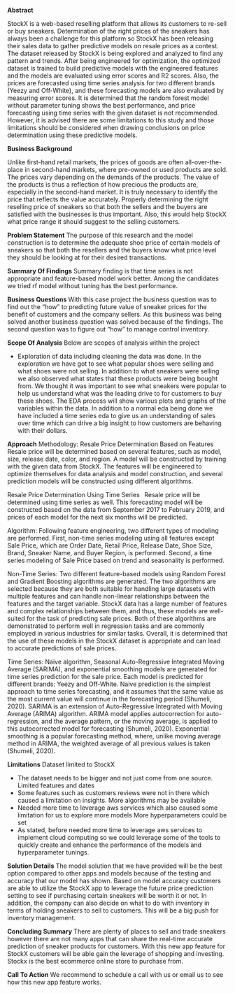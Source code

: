 **Abstract**

StockX is a web-based reselling platform that allows its customers to re-sell or buy sneakers. Determination of the right prices of the sneakers has always been a challenge for this platform so StockX has been releasing their sales data to gather predictive models on resale prices as a contest. The dataset released by StockX is being explored and analyzed to find any pattern and trends. After being engineered for optimization, the optimized dataset is trained to build predictive models with the engineered features and the models are evaluated using error scores and R2 scores. Also, the prices are forecasted using time series analysis for two different brands (Yeezy and Off-White), and these forecasting models are also evaluated by measuring error scores. It is determined that the random forest model without parameter tuning shows the best performance, and price forecasting using time series with the given dataset is not recommended. However, it is advised there are some limitations to this study and those limitations should be considered when drawing conclusions on price determination using these predictive models.

**Business Background**

Unlike first-hand retail markets, the prices of goods are often all-over-the-place in second-hand markets, where pre-owned or used products are sold. The prices vary depending on the demands of the products. The value of the products is thus a reflection of how precious the products are, especially in the second-hand market. It is truly necessary to identify the price that reflects the value accurately.  Properly determining the right reselling price of sneakers so that both the sellers and the buyers are satisfied with the businesses is thus important. Also, this would help StockX what price range it should suggest to the selling customers.

**Problem Statement**
The purpose of this research and the model construction is to determine the adequate shoe price of certain models of sneakers so that both the resellers and the buyers know what price level they should be looking at for their desired transactions.

**Summary Of Findings**
Summary finding is that time series is not appropriate and feature-based model work better. Among the candidates we tried rf model without tuning has the best performance.

**Business Questions**
With this case project the business question was to find out the “how” to predicting future value of sneaker prices for the benefit of customers and the company sellers. As this business was being solved another business question was solved because of the findings. The second question was to figure out “how” to manage control inventory.

**Scope Of Analysis**
Below are scopes of analysis within the project
-	Exploration of data including cleaning the data was done.
In the exploration we have got to see what popular shoes were selling and what shoes were not selling. In addition to what sneakers were selling we also observed what states that these products were being bought from. We thought it was important to see what sneakers were popular to help us understand what was the leading drive to for customers to buy these shoes. The EDA process will show various plots and graphs of the variables within the data. In addition to a normal eda being done we have included a time series eda to give us an understanding of sales over time which can drive a big insight to how customers are behaving with their dollars.  

**Approach**
Methodology: 
Resale Price Determination Based on Features
Resale price will be determined based on several features, such as model, size, release date, color, and region. A model will be constructed by training with the given data from StockX. The features will be engineered to optimize themselves for data analysis and model construction, and several prediction models will be constructed using different algorithms.

Resale Price Determination Using Time Series  
Resale price will be determined using time series as well. This forecasting model will be constructed based on the data from September 2017 to February 2019, and prices of each model for the next six months will be predicted.

Algorithm: 
Following feature engineering, two different types of modeling are performed. First, non-time series modeling using all features except Sale Price, which are Order Date, Retail Price, Release Date, Shoe Size, Brand, Sneaker Name, and Buyer Region, is performed. Second, a time series modeling of Sale Price based on trend and seasonality is performed.

Non-Time Series: 
Two different feature-based models using Random Forest and Gradient Boosting algorithms are generated. The two algorithms are selected because they are both suitable for handling large datasets with multiple features and can handle non-linear relationships between the features and the target variable. StockX data has a large number of features and complex relationships between them, and thus, these models are well-suited for the task of predicting sale prices. Both of these algorithms are demonstrated to perform well in regression tasks and are commonly employed in various industries for similar tasks. Overall, it is determined that the use of these models in the StockX dataset is appropriate and can lead to accurate predictions of sale prices.

Time Series:
Naïve algorithm, Seasonal Auto-Regressive Integrated Moving Average (SARIMA), and exponential smoothing models are generated for time series prediction for the sale price. Each model is predicted for different brands: Yeezy and Off-White.
 Naive prediction is the simplest approach to time series forecasting, and it assumes that the same value as the most current value will continue in the forecasting period (Shumeli, 2020).
SARIMA is an extension of Auto-Regressive Integrated with Moving Average (ARIMA) algorithm. ARIMA model applies autocorrection for auto-regression, and the average pattern, or the moving average, is applied to this autocorrected model for forecasting (Shumeli, 2020).
Exponential smoothing is a popular forecasting method, where, unlike moving average method in ARIMA, the weighted average of all previous values is taken (Shumeli, 2020).

**Limitations**
Dataset limited to StockX
-	The dataset needs to be bigger and not just come from one source. 
Limited features and dates
-	Some features such as customers reviews were not in there which caused a limitation on insights. 
More algorithms may be available
-	Needed more time to leverage aws services which also caused some limitation for us to explore more models
More hyperparameters could be set
-	As stated, before needed more time to leverage aws services to implement cloud computing so we could leverage some of the tools to quickly create and enhance the performance of the models and hyperparameter tunings. 

**Solution Details**
The model solution that we have provided will be the best option compared to other apps and models because of the testing and accuracy that our model has shown. Based on model accuracy customers are able to utilize the StockX app to leverage the future price prediction setting to see if purchasing certain sneakers will be worth it or not.  In addition, the company can also decide on what to do with inventory in terms of holding sneakers to sell to customers. This will be a big push for inventory management. 

**Concluding Summary**
There are plenty of places to sell and trade sneakers however there are not many apps that can share the real-time accurate prediction of sneaker products for customers. With this new app feature for StockX customers will be able gain the leverage of shopping and investing. Stockx is the best ecommerce online store to purchase from. 

**Call To Action**
We recommend to schedule a call with us or email us to see how this new app feature works.  


